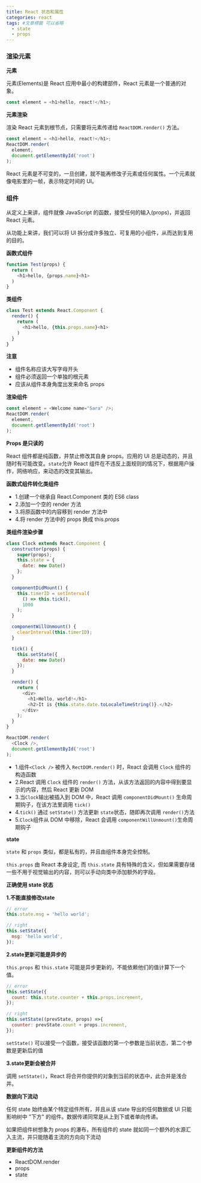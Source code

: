```yaml
---
title: React 状态和属性
categories: react
tags: #文章標籤 可以省略
  - state
  - props
---
```


### 渲染元素

**元素**

元素(Elements)是 React 应用中最小的构建部件，React 元素是一个普通的对象。

```js
const element = <h1>hello, react!</h1>;
```
**元素渲染**

渲染 React 元素到根节点，只需要将元素传递给 `ReactDOM.render()` 方法。

```js
const element = <h1>hello, react!</h1>;
ReactDOM.render(
  element,
  document.getElementById('root')
);
```
React 元素是不可变的，一旦创建，就不能再修改子元素或任何属性。一个元素就像电影里的一帧，表示特定时间的 UI。

### 组件

从定义上来讲，组件就像 JavaScript 的函数，接受任何的输入(props)，并返回 React 元素。

从功能上来讲，我们可以将 UI 拆分成许多独立、可复用的小组件，从而达到复用的目的。

**函数式组件**

```js
function Test(props) {
  return (
    <h1>hello, {props.name}<h1>
  )
}
```

**类组件**

```js
class Test extends React.Component {
  render() {
    return (
      <h1>hello, {this.props.name}<h1>
    )
  }
}
```

**注意**

- 组件名称应该大写字母开头
- 组件必须返回一个单独的根元素
- 应该从组件本身角度出发来命名 props

<b>渲染组件</b>

```js
const element = <Welcome name="Sara" />;
ReactDOM.render(
  element,
  document.getElementById('root')
);
```

<b>Props 是只读的</b>

React 组件都是纯函数，并禁止修改其自身 props。应用的 UI 总是动态的，并且随时有可能改变。`state`允许 React 组件在不违反上面规则的情况下，根据用户操作，网络响应，来动态的改变其输出。

<b>函数式组件转化类组件</b>

- 1.创建一个继承自 React.Component 类的 ES6 class
- 2.添加一个空的 render 方法
- 3.将原函数中的内容移到 render 方法中
- 4.将 render 方法中的 props 换成 this.props

<b>类组件渲染步骤</b>

```js
class Clock extends React.Component {
  constructor(props) {
    super(props);
    this.state = {
      date: new Date()
    };
  }

  componentDidMount() {
    this.timerID = setInterval(
      () => this.tick(),
      1000
    );
  }

  componentWillUnmount() {
    clearInterval(this.timerID);
  }

  tick() {
    this.setState({
      date: new Date()
    });
  }

  render() {
    return (
      <div>
        <h1>Hello, world!</h1>
        <h2>It is {this.state.date.toLocaleTimeString()}.</h2>
      </div>
    );
  }
}

ReactDOM.render(
  <Clock />,
  document.getElementById('root')
);
```

- 1.组件`<Clock />` 被传入 `RectDOM.render()` 时，React 会调用 `Clock` 组件的构造函数
- 2.React 调用 `Clock` 组件的 `render()` 方法，从该方法返回的内容中得到要显示的内容，然后 React 更新 DOM
- 3.当`Clock`输出被插入到 DOM 中，React 调用 `componentDidMount()` 生命周期钩子，在该方法里调用 `tick()`
- 4.`tick()` 通过 `setState()` 方法更新 `state`状态，随即再次调用 `render()`方法
- 5.`Clock`组件从 DOM 中移除，React 会调用 `componentWillUnmount()`生命周期钩子

<b>state</b>

`state` 和 `props` 类似，都是私有的，并且由组件本身完全控制。

`this.props` 由 React 本身设定, 而 `this.state` 具有特殊的含义，但如果需要存储一些不用于视觉输出的内容，则可以手动向类中添加额外的字段。

<b>正确使用 state 状态</b>

**1.不能直接修改state**

```js
// error
this.state.msg = 'hello world';

// right
this.setState({
  msg: 'hello world',
});
```

**2.state更新可能是异步的**

`this.props` 和 `this.state` 可能是异步更新的，不能依赖他们的值计算下一个值。

```js
// error
this.setState({
  count: this.state.counter + this.props.increment,
});

// right
this.setState((prevState, props) =>{
  counter: prevState.count + props.increment,
});
```

`setState()` 可以接受一个函数，接受该函数的第一个参数是当前状态，第二个参数是更新后的值

**3.state更新会被合并**

调用 `setState()`，React 将合并你提供的对象到当前的状态中，此合并是浅合并。

<b>数据向下流动</b>

任何 state 始终由某个特定组件所有，并且从该 state 导出的任何数据或 UI 只能影响树中 "下方" 的组件。数据传递同常是从上到下或者单向传递。

如果把组件树想象为 props 的瀑布，所有组件的 state 就如同一个额外的水源汇入主流，并只能随着主流的方向向下流动

<b>更新组件的方法</b>

- ReactDOM.render
- props
- state
